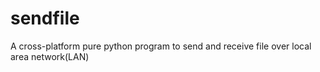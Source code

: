 # sendfile
A cross-platform pure python program to send and receive file over local area network(LAN)
